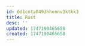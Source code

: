 ```yaml
---
id: 0d1cnta0493hhennv3ktkk3
title: Rust
desc: ''
updated: 1747190465658
created: 1747190465658
---
```

